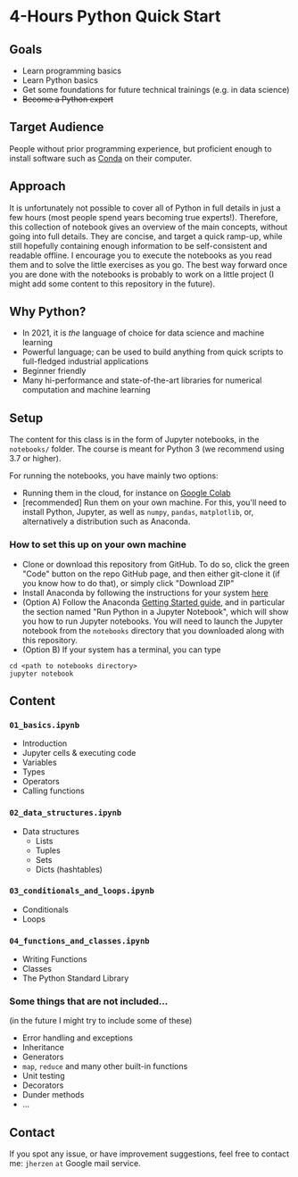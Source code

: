 # 4-Hours Python Quick Start

## Goals
* Learn programming basics
* Learn Python basics
* Get some foundations for future technical trainings (e.g. in data science)
* ~~Become a Python expert~~

## Target Audience
People without prior programming experience, but proficient
enough to install software such as [Conda](https://docs.conda.io/) on their computer.

## Approach
It is unfortunately not possible to cover all of Python
in full details in just a few hours (most people spend
years becoming true experts!). Therefore, this collection 
of notebook gives an overview of the main concepts, without
going into full details. They are concise, and target a quick
ramp-up, while still hopefully containing enough information 
to be self-consistent and readable offline.
I encourage you to execute the notebooks as you read them and
to solve the little exercises as you go.
The best way forward once you are done with the notebooks
is probably to work on a little project (I might add some 
content to this repository in the future).

## Why Python?
* In 2021, it is *the* language of choice for data science and machine learning
* Powerful language; can be used to build anything from quick scripts to 
full-fledged industrial applications
* Beginner friendly
* Many hi-performance and state-of-the-art libraries for numerical computation 
and machine learning

## Setup
The content for this class is in the form of Jupyter notebooks, 
in the `notebooks/` folder. The course is meant for Python 3 
(we recommend using 3.7 or higher).

For running the notebooks, you have mainly two options:
* Running them in the cloud, for instance on [Google Colab](https://research.google.com/colaboratory/)
* [recommended] Run them on your own machine. For this, you'll need to install Python, Jupyter, 
as well as `numpy`, `pandas`, `matplotlib`, or, alternatively a distribution such as
Anaconda.

### How to set this up on your own machine
* Clone or download this repository from GitHub. To do so, click the green "Code"
button on the repo GitHub page, and then either git-clone it (if you know how to
do that), or simply click "Download ZIP"
* Install Anaconda by following the instructions for your 
system [here](https://docs.conda.io/projects/conda/en/latest/user-guide/install/)
* (Option A) Follow the Anaconda 
[Getting Started guide](https://docs.anaconda.com/anaconda/user-guide/getting-started/),
and in particular the section named "Run Python in a Jupyter Notebook", which will show
you how to run Jupyter notebooks. You will need to launch the Jupyter notebook from
the `notebooks` directory that you downloaded along with this repository.
* (Option B) If your system has a terminal, you can type
```
cd <path to notebooks directory>
jupyter notebook
```

## Content
### `01_basics.ipynb`
* Introduction
* Jupyter cells & executing code
* Variables
* Types
* Operators
* Calling functions

### `02_data_structures.ipynb`
* Data structures
  * Lists
  * Tuples
  * Sets
  * Dicts (hashtables)
  
### `03_conditionals_and_loops.ipynb`
* Conditionals
* Loops

### `04_functions_and_classes.ipynb`
* Writing Functions
* Classes
* The Python Standard Library

### Some things that are not included...
(in the future I might try to include some of these)

* Error handling and exceptions
* Inheritance
* Generators
* `map`, `reduce` and many other built-in functions
* Unit testing
* Decorators
* Dunder methods
* ...


## Contact
If you spot any issue, or have improvement suggestions, feel free to contact me:
`jherzen` `at` Google mail service.

